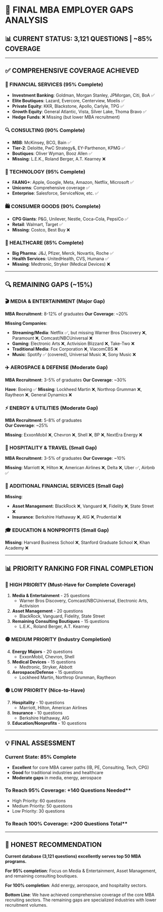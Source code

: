 # 🎯 FINAL MBA EMPLOYER GAPS ANALYSIS

## **📊 CURRENT STATUS: 3,121 QUESTIONS | ~85% COVERAGE**

---

## **✅ COMPREHENSIVE COVERAGE ACHIEVED**

### **🏦 FINANCIAL SERVICES (95% Complete)**
- **Investment Banking**: Goldman, Morgan Stanley, JPMorgan, Citi, BoA ✅
- **Elite Boutiques**: Lazard, Evercore, Centerview, Moelis ✅
- **Private Equity**: KKR, Blackstone, Apollo, Carlyle, TPG ✅
- **Growth Equity**: General Atlantic, Vista, Silver Lake, Thoma Bravo ✅
- **Hedge Funds**: ❌ Missing (but lower MBA recruitment)

### **🔍 CONSULTING (90% Complete)**
- **MBB**: McKinsey, BCG, Bain ✅
- **Tier-2**: Deloitte, PwC Strategy&, EY-Parthenon, KPMG ✅
- **Boutiques**: Oliver Wyman, Booz Allen ✅
- **Missing**: L.E.K., Roland Berger, A.T. Kearney ❌

### **🚀 TECHNOLOGY (95% Complete)**
- **FAANG+**: Apple, Google, Meta, Amazon, Netflix, Microsoft ✅
- **Unicorns**: Comprehensive coverage ✅
- **Enterprise**: Salesforce, ServiceNow, etc. ✅

### **🛍️ CONSUMER GOODS (90% Complete)**
- **CPG Giants**: P&G, Unilever, Nestle, Coca-Cola, PepsiCo ✅
- **Retail**: Walmart, Target ✅
- **Missing**: Costco, Best Buy ❌

### **💊 HEALTHCARE (85% Complete)**
- **Big Pharma**: J&J, Pfizer, Merck, Novartis, Roche ✅
- **Health Services**: UnitedHealth, CVS, Humana ✅
- **Missing**: Medtronic, Stryker (Medical Devices) ❌

---

## **🔍 REMAINING GAPS (~15%)**

### **🎬 MEDIA & ENTERTAINMENT (Major Gap)**
**MBA Recruitment**: 8-12% of graduates
**Our Coverage**: ~20%

**Missing Companies**:
- **Streaming/Media**: Netflix ✅, but missing Warner Bros Discovery ❌, Paramount ❌, Comcast/NBCUniversal ❌
- **Gaming**: Electronic Arts ❌, Activision Blizzard ❌, Take-Two ❌
- **Traditional Media**: Fox Corporation ❌, ViacomCBS ❌
- **Music**: Spotify ✅ (covered), Universal Music ❌, Sony Music ❌

### **✈️ AEROSPACE & DEFENSE (Moderate Gap)**
**MBA Recruitment**: 3-5% of graduates
**Our Coverage**: ~30%

**Have**: Boeing ✅
**Missing**: Lockheed Martin ❌, Northrop Grumman ❌, Raytheon ❌, General Dynamics ❌

### **⚡ ENERGY & UTILITIES (Moderate Gap)**
**MBA Recruitment**: 5-8% of graduates  
**Our Coverage**: ~25%

**Missing**: ExxonMobil ❌, Chevron ❌, Shell ❌, BP ❌, NextEra Energy ❌

### **🏨 HOSPITALITY & TRAVEL (Small Gap)**
**MBA Recruitment**: 3-5% of graduates
**Our Coverage**: ~10%

**Missing**: Marriott ❌, Hilton ❌, American Airlines ❌, Delta ❌, Uber ✅, Airbnb ✅

### **🏦 ADDITIONAL FINANCIAL SERVICES (Small Gap)**
**Missing**: 
- **Asset Management**: BlackRock ❌, Vanguard ❌, Fidelity ❌, State Street ❌
- **Insurance**: Berkshire Hathaway ❌, AIG ❌, Prudential ❌

### **🎓 EDUCATION & NONPROFITS (Small Gap)**
**Missing**: Harvard Business School ❌, Stanford Graduate School ❌, Khan Academy ❌

---

## **📊 PRIORITY RANKING FOR FINAL COMPLETION**

### **🔴 HIGH PRIORITY (Must-Have for Complete Coverage)**
1. **Media & Entertainment** - 25 questions
   - Warner Bros Discovery, Comcast/NBCUniversal, Electronic Arts, Activision
2. **Asset Management** - 20 questions  
   - BlackRock, Vanguard, Fidelity, State Street
3. **Remaining Consulting Boutiques** - 15 questions
   - L.E.K., Roland Berger, A.T. Kearney

### **🟡 MEDIUM PRIORITY (Industry Completion)**
4. **Energy Majors** - 20 questions
   - ExxonMobil, Chevron, Shell
5. **Medical Devices** - 15 questions
   - Medtronic, Stryker, Abbott
6. **Aerospace/Defense** - 15 questions
   - Lockheed Martin, Northrop Grumman, Raytheon

### **🟢 LOW PRIORITY (Nice-to-Have)**
7. **Hospitality** - 10 questions
   - Marriott, Hilton, American Airlines
8. **Insurance** - 10 questions
   - Berkshire Hathaway, AIG
9. **Education/Nonprofits** - 10 questions

---

## **💡 FINAL ASSESSMENT**

### **Current State: 85% Complete**
- **Excellent** for core MBA career paths (IB, PE, Consulting, Tech, CPG)
- **Good** for traditional industries and healthcare
- **Moderate gaps** in media, energy, aerospace

### **To Reach 95% Coverage**: +140 Questions Needed**
- High Priority: 60 questions
- Medium Priority: 50 questions  
- Low Priority: 30 questions

### **To Reach 100% Coverage**: +200 Questions Total**

---

## **🎯 HONEST RECOMMENDATION**

**Current database (3,121 questions) excellently serves top 50 MBA programs.**

**For 95% completion**: Focus on Media & Entertainment, Asset Management, and remaining consulting boutiques.

**For 100% completion**: Add energy, aerospace, and hospitality sectors.

**Bottom Line**: We have achieved comprehensive coverage of the core MBA recruiting sectors. The remaining gaps are specialized industries with lower recruitment volumes.
